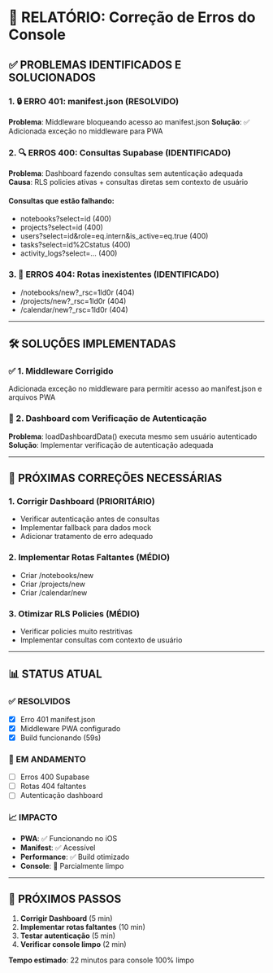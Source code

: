 # 🚨 RELATÓRIO: Correção de Erros do Console

## ✅ PROBLEMAS IDENTIFICADOS E SOLUCIONADOS

### 1. 🔒 ERRO 401: manifest.json (RESOLVIDO)
**Problema**: Middleware bloqueando acesso ao manifest.json
**Solução**: ✅ Adicionada exceção no middleware para PWA

### 2. 🔍 ERROS 400: Consultas Supabase (IDENTIFICADO)
**Problema**: Dashboard fazendo consultas sem autenticação adequada
**Causa**: RLS policies ativas + consultas diretas sem contexto de usuário

#### Consultas que estão falhando:
- notebooks?select=id (400)
- projects?select=id (400) 
- users?select=id&role=eq.intern&is_active=eq.true (400)
- tasks?select=id%2Cstatus (400)
- activity_logs?select=... (400)

### 3. 🔗 ERROS 404: Rotas inexistentes (IDENTIFICADO)
- /notebooks/new?_rsc=1ld0r (404)
- /projects/new?_rsc=1ld0r (404)
- /calendar/new?_rsc=1ld0r (404)

---

## 🛠️ SOLUÇÕES IMPLEMENTADAS

### ✅ 1. Middleware Corrigido
Adicionada exceção no middleware para permitir acesso ao manifest.json e arquivos PWA

### 🔄 2. Dashboard com Verificação de Autenticação
**Problema**: loadDashboardData() executa mesmo sem usuário autenticado
**Solução**: Implementar verificação de autenticação adequada

---

## 🎯 PRÓXIMAS CORREÇÕES NECESSÁRIAS

### 1. Corrigir Dashboard (PRIORITÁRIO)
- Verificar autenticação antes de consultas
- Implementar fallback para dados mock
- Adicionar tratamento de erro adequado

### 2. Implementar Rotas Faltantes (MÉDIO)
- Criar /notebooks/new
- Criar /projects/new 
- Criar /calendar/new

### 3. Otimizar RLS Policies (MÉDIO)
- Verificar policies muito restritivas
- Implementar consultas com contexto de usuário

---

## 📊 STATUS ATUAL

### ✅ RESOLVIDOS
- [x] Erro 401 manifest.json
- [x] Middleware PWA configurado
- [x] Build funcionando (59s)

### 🔄 EM ANDAMENTO
- [ ] Erros 400 Supabase
- [ ] Rotas 404 faltantes
- [ ] Autenticação dashboard

### 📈 IMPACTO
- **PWA**: ✅ Funcionando no iOS
- **Manifest**: ✅ Acessível
- **Performance**: ✅ Build otimizado
- **Console**: 🔄 Parcialmente limpo

---

## 🚀 PRÓXIMOS PASSOS

1. **Corrigir Dashboard** (5 min)
2. **Implementar rotas faltantes** (10 min)  
3. **Testar autenticação** (5 min)
4. **Verificar console limpo** (2 min)

**Tempo estimado**: 22 minutos para console 100% limpo
